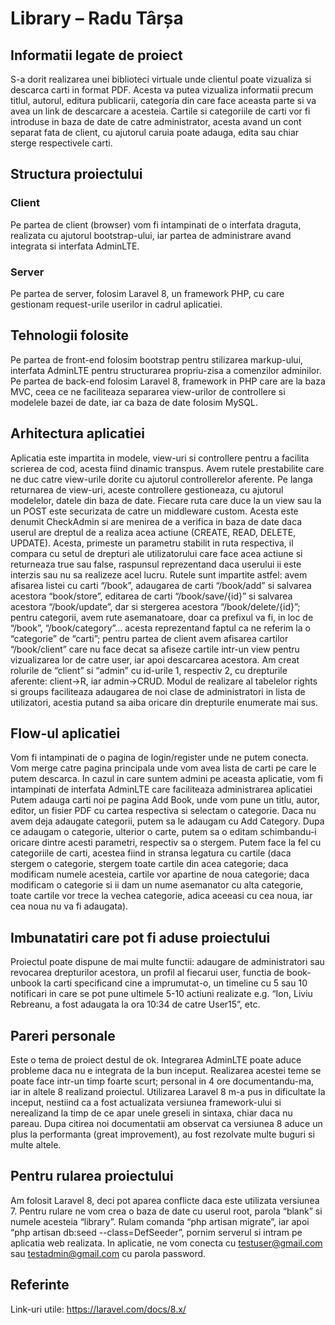 # Library – Radu Târșa

##	Informatii legate de proiect
S-a dorit realizarea unei biblioteci virtuale unde clientul poate vizualiza si descarca carti in format PDF. Acesta va putea vizualiza informatii precum titlul, autorul, editura publicarii, categoria din care face aceasta parte si va avea un link de descarcare a acesteia.
Cartile si categoriile de carti vor fi introduse in baza de date de catre administrator, acesta avand un cont separat fata de client, cu ajutorul caruia poate adauga, edita sau chiar sterge respectivele carti.

##	Structura proiectului
###	Client
Pe partea de client (browser) vom fi intampinati de o interfata draguta, realizata cu ajutorul bootstrap-ului, iar partea de administrare avand integrata si interfata AdminLTE.
###	Server
Pe partea de server, folosim Laravel 8, un framework PHP, cu care gestionam request-urile userilor in cadrul aplicatiei.

## Tehnologii folosite
Pe partea de front-end folosim bootstrap pentru stilizarea markup-ului, interfata AdminLTE pentru structurarea propriu-zisa a comenzilor adminilor.
	Pe partea de back-end folosim Laravel 8, framework in PHP care are la baza MVC, ceea ce ne faciliteaza separarea view-urilor de controllere si modelele bazei de date, iar ca baza de date folosim MySQL.

##	Arhitectura aplicatiei
Aplicatia este impartita in modele, view-uri si controllere pentru a facilita scrierea de cod, acesta fiind dinamic transpus. Avem rutele prestabilite care ne duc catre view-urile dorite cu ajutorul controllerelor aferente. Pe langa returnarea de view-uri, aceste controllere gestioneaza, cu ajutorul modelelor, datele din baza de date.
Fiecare ruta care duce la un view sau la un POST este securizata de catre un middleware custom. Acesta este denumit CheckAdmin si are menirea de a verifica in baza de date daca userul are dreptul de a realiza acea actiune (CREATE, READ, DELETE, UPDATE). Acesta, primeste un parametru stabilit in ruta respectiva, il compara cu setul de drepturi ale utilizatorului care face acea actiune si returneaza true sau false, raspunsul reprezentand daca userului ii este interzis sau nu sa realizeze acel lucru.
Rutele sunt impartite astfel: avem afisarea listei cu carti “/book”, adaugarea de carti “/book/add” si salvarea acestora “book/store”, editarea de carti “/book/save/{id}” si salvarea acestora “/book/update”, dar si stergerea acestora “/book/delete/{id}”; pentru categorii, avem rute asemanatoare, doar ca prefixul va fi, in loc de “/book”, “/book/category”... acesta reprezentand faptul ca ne referim la o “categorie” de “carti”; pentru partea de client avem afisarea cartilor “/book/client” care nu face decat sa afiseze cartile intr-un view pentru vizualizarea lor de catre user, iar apoi descarcarea acestora.
Am creat rolurile de “client” si “admin” cu id-urile 1, respectiv 2, cu drepturile aferente: client->R, iar admin->CRUD. Modul de realizare al tabelelor rights si groups faciliteaza adaugarea de noi clase de administratori in lista de utilizatori, acestia putand sa aiba oricare din drepturile enumerate mai sus.

##	Flow-ul aplicatiei
Vom fi intampinati de o pagina de login/register unde ne putem conecta.
	Vom merge catre pagina principala unde vom avea lista de carti pe care le putem descarca.
	In cazul in care suntem admini pe aceasta aplicatie, vom fi intampinati de interfata AdminLTE care faciliteaza administrarea aplicatiei
	Putem adauga carti noi pe pagina Add Book, unde vom pune un titlu, autor, editor, un fisier PDF cu cartea respectiva si selectam o categorie.
	Daca nu avem deja adaugate categorii, putem sa le adaugam cu Add Category.
	Dupa ce adaugam o categorie, ulterior o carte, putem sa o editam schimbandu-i oricare dintre acesti parametri, respectiv sa o stergem.
	Putem face la fel cu categoriile de carti, acestea fiind in stransa legatura cu cartile (daca stergem o categorie, stergem toate cartile din acea categorie; daca modificam numele acesteia, cartile vor apartine de noua categorie; daca modificam o categorie si ii dam un nume asemanator cu alta categorie, toate cartile vor trece la vechea categorie, adica aceeasi cu cea noua, iar cea noua nu va fi adaugata).

##	Imbunatatiri care pot fi aduse proiectului
Proiectul poate dispune de mai multe functii: adaugare de administratori sau revocarea drepturilor acestora, un profil al fiecarui user, functia de book-unbook la carti specificand cine a imprumutat-o, un timeline cu 5 sau 10 notificari in care se pot pune ultimele 5-10 actiuni realizate e.g. “Ion, Liviu Rebreanu, a fost adaugata la ora 10:34 de catre User15”, etc.

##	Pareri personale
Este o tema de proiect destul de ok.
Integrarea AdminLTE poate aduce probleme daca nu e integrata de la bun inceput.
Realizarea acestei teme se poate face intr-un timp foarte scurt; personal in 4 ore documentandu-ma, iar in altele 8 realizand proiectul.
Utilizarea Laravel 8 m-a pus in dificultate la inceput, nestiind ca a fost actualizata versiunea framework-ului si nerealizand la timp de ce apar unele greseli in sintaxa, chiar daca nu pareau. Dupa citirea noi documentatii am observat ca versiunea 8 aduce un plus la performanta (great improvement), au fost rezolvate multe buguri si multe altele.

##	Pentru rularea proiectului
Am folosit Laravel 8, deci pot aparea conflicte daca este utilizata versiunea 7.
Pentru rulare ne vom crea o baza de date cu userul root, parola “blank” si numele acesteia “library”.
	Rulam comanda “php artisan migrate”, iar apoi “php artisan db:seed --class=DefSeeder”, pornim serverul si intram pe aplicatia web realizata.
In aplicatie, ne vom conecta cu testuser@gmail.com sau testadmin@gmail.com cu parola password.

##	Referinte
Link-uri utile: https://laravel.com/docs/8.x/
